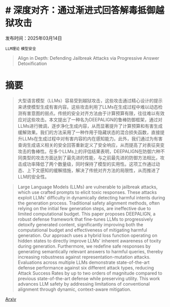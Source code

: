 # # 深度对齐：通过渐进式回答解毒抵御越狱攻击

发布时间：2025年03月14日

`LLM理论` `模型安全`

> Align in Depth: Defending Jailbreak Attacks via Progressive Answer Detoxification

# 摘要

> 大型语言模型（LLMs）容易受到越狱攻击，这些攻击通过精心设计的提示来诱使模型生成有害内容。这些攻击利用了LLMs在生成过程中难以动态检测有害意图的弱点。传统的安全对齐方法由于计算预算有限，往往难以有效应对这些攻击。本文提出了一种名为DEEPALIGN的鲁棒防御框架，通过对LLMs进行微调，逐步净化生成内容，从而显著提升了计算预算和有害生成缓解效果。我们的方法采用了一种作用于隐藏状态的混合损失函数，直接提升LLMs在生成过程中对有害内容的内在感知能力。此外，我们通过为有害查询生成语义相关的安全回答重新定义了安全响应，从而提高了对表征突变攻击的鲁棒性。在多个LLMs上的评估结果表明，DEEPALIGN在防御六种不同类型的攻击方面达到了最先进的性能，与之前最先进的防御方法相比，攻击成功率降低了两个数量级，同时保持了模型的实用性。这项工作通过动态、上下文感知的缓解措施，解决了传统对齐方法的局限性，从而推进了LLM的安全性。

> Large Language Models (LLMs) are vulnerable to jailbreak attacks, which use crafted prompts to elicit toxic responses. These attacks exploit LLMs' difficulty in dynamically detecting harmful intents during the generation process. Traditional safety alignment methods, often relying on the initial few generation steps, are ineffective due to limited computational budget. This paper proposes DEEPALIGN, a robust defense framework that fine-tunes LLMs to progressively detoxify generated content, significantly improving both the computational budget and effectiveness of mitigating harmful generation. Our approach uses a hybrid loss function operating on hidden states to directly improve LLMs' inherent awareness of toxity during generation. Furthermore, we redefine safe responses by generating semantically relevant answers to harmful queries, thereby increasing robustness against representation-mutation attacks. Evaluations across multiple LLMs demonstrate state-of-the-art defense performance against six different attack types, reducing Attack Success Rates by up to two orders of magnitude compared to previous state-of-the-art defense while preserving utility. This work advances LLM safety by addressing limitations of conventional alignment through dynamic, context-aware mitigation.

[Arxiv](https://arxiv.org/abs/2503.11185)